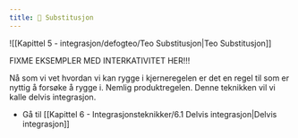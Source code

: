 ```yaml
---
title: 📄 Substitusjon
---
```

![[Kapittel 5 - integrasjon/defogteo/Teo Substitusjon|Teo Substitusjon]]


FIXME EKSEMPLER MED INTERKATIVITET HER!!!

Nå som vi vet hvordan vi kan rygge i kjerneregelen er det en regel til som er nyttig å forsøke å rygge i. Nemlig produktregelen. Denne teknikken vil vi kalle delvis integrasjon.

- Gå til [[Kapittel 6 - Integrasjonsteknikker/6.1 Delvis integrasjon|Delvis integrasjon]]